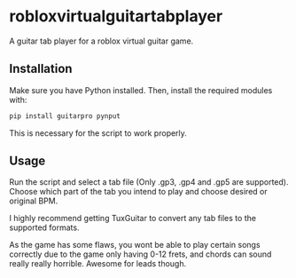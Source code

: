 # robloxvirtualguitartabplayer
A guitar tab player for a roblox virtual guitar game.

## Installation

Make sure you have Python installed. Then, install the required modules with:

```bash
pip install guitarpro pynput
```
This is necessary for the script to work properly.

## Usage

Run the script and select a tab file (Only .gp3, .gp4 and .gp5 are supported). Choose which part of the tab you intend to play and choose desired or original BPM.

I highly recommend getting TuxGuitar to convert any tab files to the supported formats.

As the game has some flaws, you wont be able to play certain songs correctly due to the game only having 0-12 frets, and chords can sound really really horrible. Awesome for leads though.
